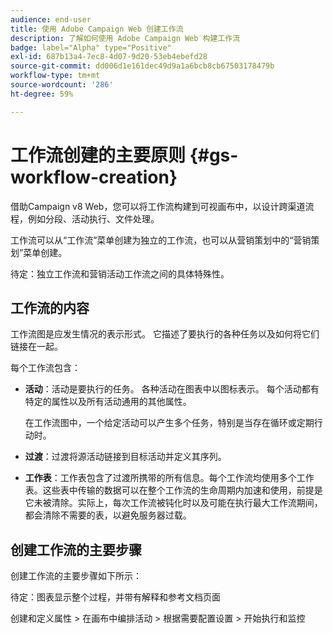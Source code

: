 ```yaml
---
audience: end-user
title: 使用 Adobe Campaign Web 创建工作流
description: 了解如何使用 Adobe Campaign Web 构建工作流
badge: label="Alpha" type="Positive"
exl-id: 687b13a4-7ec8-4d07-9d20-53eb4ebefd28
source-git-commit: dd006d1e161dec49d9a1a6bcb8cb67503178479b
workflow-type: tm+mt
source-wordcount: '286'
ht-degree: 59%

---
```



# 工作流创建的主要原则 {#gs-workflow-creation}

借助Campaign v8 Web，您可以将工作流构建到可视画布中，以设计跨渠道流程，例如分段、活动执行、文件处理。

工作流可以从“工作流”菜单创建为独立的工作流，也可以从营销策划中的“营销策划”菜单创建。

待定：独立工作流和营销活动工作流之间的具体特殊性。

## 工作流的内容

工作流图是应发生情况的表示形式。 它描述了要执行的各种任务以及如何将它们链接在一起。

每个工作流包含：

* **活动**：活动是要执行的任务。 各种活动在图表中以图标表示。 每个活动都有特定的属性以及所有活动通用的其他属性。

   在工作流图中，一个给定活动可以产生多个任务，特别是当存在循环或定期行动时。

* **过渡**：过渡将源活动链接到目标活动并定义其序列。

* **工作表**：工作表包含了过渡所携带的所有信息。每个工作流均使用多个工作表。这些表中传输的数据可以在整个工作流的生命周期内加速和使用，前提是它未被清除。实际上，每次工作流被钝化时以及可能在执行最大工作流期间，都会清除不需要的表，以避免服务器过载。

## 创建工作流的主要步骤

创建工作流的主要步骤如下所示：

待定：图表显示整个过程，并带有解释和参考文档页面

创建和定义属性 > 在画布中编排活动 > 根据需要配置设置 > 开始执行和监控